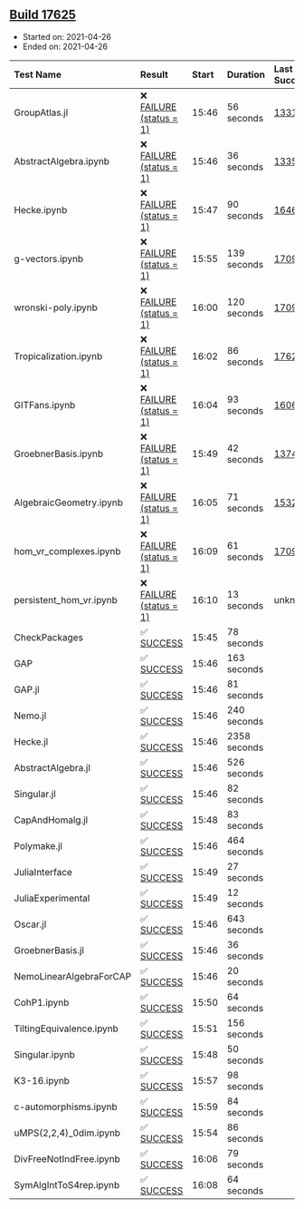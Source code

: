 ## [Build 17625](https://oscarci.mathematik.uni-kl.de/job/oscar/17625/)

* Started on: 2021-04-26
* Ended on: 2021-04-26

| Test Name    | Result | Start | Duration | Last Success | First Failure |
|:-------------|:-------|:------|:---------|:-------------|:--------------|
| GroupAtlas.jl | ❌ [FAILURE (status = 1)](https://oscarci.mathematik.uni-kl.de/job/oscar/17625/artifact/logs/build-17625/GroupAtlas.jl.log) | 15:46 | 56 seconds | [13311](https://oscarci.mathematik.uni-kl.de/job/oscar/13311/) | [13312](https://oscarci.mathematik.uni-kl.de/job/oscar/13312/) |
| AbstractAlgebra.ipynb | ❌ [FAILURE (status = 1)](https://oscarci.mathematik.uni-kl.de/job/oscar/17625/artifact/logs/build-17625/AbstractAlgebra.ipynb.log) | 15:46 | 36 seconds | [13355](https://oscarci.mathematik.uni-kl.de/job/oscar/13355/) | [13356](https://oscarci.mathematik.uni-kl.de/job/oscar/13356/) |
| Hecke.ipynb | ❌ [FAILURE (status = 1)](https://oscarci.mathematik.uni-kl.de/job/oscar/17625/artifact/logs/build-17625/Hecke.ipynb.log) | 15:47 | 90 seconds | [16463](https://oscarci.mathematik.uni-kl.de/job/oscar/16463/) | [16464](https://oscarci.mathematik.uni-kl.de/job/oscar/16464/) |
| g-vectors.ipynb | ❌ [FAILURE (status = 1)](https://oscarci.mathematik.uni-kl.de/job/oscar/17625/artifact/logs/build-17625/g-vectors.ipynb.log) | 15:55 | 139 seconds | [17099](https://oscarci.mathematik.uni-kl.de/job/oscar/17099/) | [17100](https://oscarci.mathematik.uni-kl.de/job/oscar/17100/) |
| wronski-poly.ipynb | ❌ [FAILURE (status = 1)](https://oscarci.mathematik.uni-kl.de/job/oscar/17625/artifact/logs/build-17625/wronski-poly.ipynb.log) | 16:00 | 120 seconds | [17098](https://oscarci.mathematik.uni-kl.de/job/oscar/17098/) | [17099](https://oscarci.mathematik.uni-kl.de/job/oscar/17099/) |
| Tropicalization.ipynb | ❌ [FAILURE (status = 1)](https://oscarci.mathematik.uni-kl.de/job/oscar/17625/artifact/logs/build-17625/Tropicalization.ipynb.log) | 16:02 | 86 seconds | [17624](https://oscarci.mathematik.uni-kl.de/job/oscar/17624/) | [17625](https://oscarci.mathematik.uni-kl.de/job/oscar/17625/) |
| GITFans.ipynb | ❌ [FAILURE (status = 1)](https://oscarci.mathematik.uni-kl.de/job/oscar/17625/artifact/logs/build-17625/GITFans.ipynb.log) | 16:04 | 93 seconds | [16068](https://oscarci.mathematik.uni-kl.de/job/oscar/16068/) | [16069](https://oscarci.mathematik.uni-kl.de/job/oscar/16069/) |
| GroebnerBasis.ipynb | ❌ [FAILURE (status = 1)](https://oscarci.mathematik.uni-kl.de/job/oscar/17625/artifact/logs/build-17625/GroebnerBasis.ipynb.log) | 15:49 | 42 seconds | [13748](https://oscarci.mathematik.uni-kl.de/job/oscar/13748/) | [13749](https://oscarci.mathematik.uni-kl.de/job/oscar/13749/) |
| AlgebraicGeometry.ipynb | ❌ [FAILURE (status = 1)](https://oscarci.mathematik.uni-kl.de/job/oscar/17625/artifact/logs/build-17625/AlgebraicGeometry.ipynb.log) | 16:05 | 71 seconds | [15322](https://oscarci.mathematik.uni-kl.de/job/oscar/15322/) | [15323](https://oscarci.mathematik.uni-kl.de/job/oscar/15323/) |
| hom_vr_complexes.ipynb | ❌ [FAILURE (status = 1)](https://oscarci.mathematik.uni-kl.de/job/oscar/17625/artifact/logs/build-17625/hom_vr_complexes.ipynb.log) | 16:09 | 61 seconds | [17099](https://oscarci.mathematik.uni-kl.de/job/oscar/17099/) | [17100](https://oscarci.mathematik.uni-kl.de/job/oscar/17100/) |
| persistent_hom_vr.ipynb | ❌ [FAILURE (status = 1)](https://oscarci.mathematik.uni-kl.de/job/oscar/17625/artifact/logs/build-17625/persistent_hom_vr.ipynb.log) | 16:10 | 13 seconds | unknown | unknown |
| CheckPackages | ✅ [SUCCESS](https://oscarci.mathematik.uni-kl.de/job/oscar/17625/artifact/logs/build-17625/CheckPackages.log) | 15:45 | 78 seconds |  |  |
| GAP | ✅ [SUCCESS](https://oscarci.mathematik.uni-kl.de/job/oscar/17625/artifact/logs/build-17625/GAP.log) | 15:46 | 163 seconds |  |  |
| GAP.jl | ✅ [SUCCESS](https://oscarci.mathematik.uni-kl.de/job/oscar/17625/artifact/logs/build-17625/GAP.jl.log) | 15:46 | 81 seconds |  |  |
| Nemo.jl | ✅ [SUCCESS](https://oscarci.mathematik.uni-kl.de/job/oscar/17625/artifact/logs/build-17625/Nemo.jl.log) | 15:46 | 240 seconds |  |  |
| Hecke.jl | ✅ [SUCCESS](https://oscarci.mathematik.uni-kl.de/job/oscar/17625/artifact/logs/build-17625/Hecke.jl.log) | 15:46 | 2358 seconds |  |  |
| AbstractAlgebra.jl | ✅ [SUCCESS](https://oscarci.mathematik.uni-kl.de/job/oscar/17625/artifact/logs/build-17625/AbstractAlgebra.jl.log) | 15:46 | 526 seconds |  |  |
| Singular.jl | ✅ [SUCCESS](https://oscarci.mathematik.uni-kl.de/job/oscar/17625/artifact/logs/build-17625/Singular.jl.log) | 15:46 | 82 seconds |  |  |
| CapAndHomalg.jl | ✅ [SUCCESS](https://oscarci.mathematik.uni-kl.de/job/oscar/17625/artifact/logs/build-17625/CapAndHomalg.jl.log) | 15:48 | 83 seconds |  |  |
| Polymake.jl | ✅ [SUCCESS](https://oscarci.mathematik.uni-kl.de/job/oscar/17625/artifact/logs/build-17625/Polymake.jl.log) | 15:46 | 464 seconds |  |  |
| JuliaInterface | ✅ [SUCCESS](https://oscarci.mathematik.uni-kl.de/job/oscar/17625/artifact/logs/build-17625/JuliaInterface.log) | 15:49 | 27 seconds |  |  |
| JuliaExperimental | ✅ [SUCCESS](https://oscarci.mathematik.uni-kl.de/job/oscar/17625/artifact/logs/build-17625/JuliaExperimental.log) | 15:49 | 12 seconds |  |  |
| Oscar.jl | ✅ [SUCCESS](https://oscarci.mathematik.uni-kl.de/job/oscar/17625/artifact/logs/build-17625/Oscar.jl.log) | 15:46 | 643 seconds |  |  |
| GroebnerBasis.jl | ✅ [SUCCESS](https://oscarci.mathematik.uni-kl.de/job/oscar/17625/artifact/logs/build-17625/GroebnerBasis.jl.log) | 15:46 | 36 seconds |  |  |
| NemoLinearAlgebraForCAP | ✅ [SUCCESS](https://oscarci.mathematik.uni-kl.de/job/oscar/17625/artifact/logs/build-17625/NemoLinearAlgebraForCAP.log) | 15:46 | 20 seconds |  |  |
| CohP1.ipynb | ✅ [SUCCESS](https://oscarci.mathematik.uni-kl.de/job/oscar/17625/artifact/logs/build-17625/CohP1.ipynb.log) | 15:50 | 64 seconds |  |  |
| TiltingEquivalence.ipynb | ✅ [SUCCESS](https://oscarci.mathematik.uni-kl.de/job/oscar/17625/artifact/logs/build-17625/TiltingEquivalence.ipynb.log) | 15:51 | 156 seconds |  |  |
| Singular.ipynb | ✅ [SUCCESS](https://oscarci.mathematik.uni-kl.de/job/oscar/17625/artifact/logs/build-17625/Singular.ipynb.log) | 15:48 | 50 seconds |  |  |
| K3-16.ipynb | ✅ [SUCCESS](https://oscarci.mathematik.uni-kl.de/job/oscar/17625/artifact/logs/build-17625/K3-16.ipynb.log) | 15:57 | 98 seconds |  |  |
| c-automorphisms.ipynb | ✅ [SUCCESS](https://oscarci.mathematik.uni-kl.de/job/oscar/17625/artifact/logs/build-17625/c-automorphisms.ipynb.log) | 15:59 | 84 seconds |  |  |
| uMPS(2,2,4)_0dim.ipynb | ✅ [SUCCESS](https://oscarci.mathematik.uni-kl.de/job/oscar/17625/artifact/logs/build-17625/uMPS-2-2-4-_0dim.ipynb.log) | 15:54 | 86 seconds |  |  |
| DivFreeNotIndFree.ipynb | ✅ [SUCCESS](https://oscarci.mathematik.uni-kl.de/job/oscar/17625/artifact/logs/build-17625/DivFreeNotIndFree.ipynb.log) | 16:06 | 79 seconds |  |  |
| SymAlgIntToS4rep.ipynb | ✅ [SUCCESS](https://oscarci.mathematik.uni-kl.de/job/oscar/17625/artifact/logs/build-17625/SymAlgIntToS4rep.ipynb.log) | 16:08 | 64 seconds |  |  |
